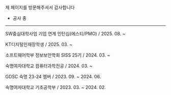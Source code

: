 <!--
**mingd0d/mingd0d** is a ✨ _special_ ✨ repository because its `README.md` (this file) appears on your GitHub profile.

Here are some ideas to get you started:

- 🔭 I’m currently working on ...
- 🌱 I’m currently learning ...
- 👯 I’m looking to collaborate on ...
- 🤔 I’m looking for help with ...
- 💬 Ask me about ...
- 📫 How to reach me: ...
- 😄 Pronouns: ...
- ⚡ Fun fact: ...
-->

제 페이지를 방문해주셔서 감사합니다
* 공사 중

---

SW중심대학사업 기업 연계 인턴십(에스티/PMO) / 2025. 08. ~

KT디지털인재장학생 / 2025. 03. ~

소프트웨어학부 정보보안학회 SISS 25기 / 2024. 03. ~

숙명여자대학교 컴퓨터과학전공 / 2024. 03. ~

GDSC 숙명 23-24 멤버 / 2023. 09. ~ 2024. 06.

숙명여자대학교 기초공학부 / 2023. 03. ~ 2024. 02.
